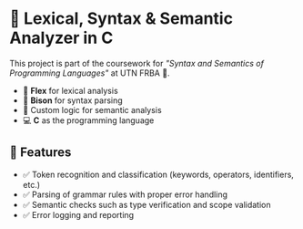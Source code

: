 # 🧠 Lexical, Syntax & Semantic Analyzer in C

This project is part of the coursework for *"Syntax and Semantics of Programming Languages"* at UTN FRBA 🏫.

- 📜 **Flex** for lexical analysis
- 🧩 **Bison** for syntax parsing
- 🧠 Custom logic for semantic analysis
- 💻 **C** as the programming language

## 📌 Features

- ✅ Token recognition and classification (keywords, operators, identifiers, etc.)
- ✅ Parsing of grammar rules with proper error handling
- ✅ Semantic checks such as type verification and scope validation
- ✅ Error logging and reporting